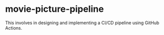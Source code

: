 # movie-picture-pipeline
This involves in designing and implementing a CI/CD pipeline using GitHub Actions.
